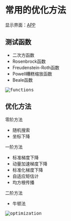 # 常用的优化方法
显示界面：[APP](http://39.98.239.104:8502/)

## 测试函数
- 二次方函数
- Rosenbrock函数
- Freudenstein-Roth函数
- Powell糟糕缩放函数
- Beale函数

<kbd><img title="functions" src="https://github.com/TaiChiTiger/math-for-machine-learning---Machine-Learning-Insight-1/tree/main/optimization/images/functions.jpg"></kbd><br/>

## 优化方法
零阶方法
- 随机搜索
- 坐标下降

一阶方法
- 标准梯度下降
- 动量加速梯度下降
- 标准化梯度下降
- 自适应矩估计
- 均方根传播

二阶方法
- 牛顿法

<kbd><img title="optimization" src="https://github.com/TaiChiTiger/math-for-machine-learning---Machine-Learning-Insight-1/tree/main/optimization/images/optimization.jpg"></kbd><br/>
